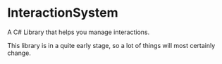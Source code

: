 # InteractionSystem
A C# Library that helps you manage interactions.

This library is in a quite early stage, so a lot of things will most certainly change.
